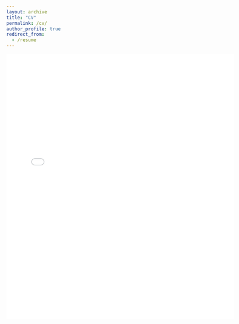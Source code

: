 ```yaml
---
layout: archive
title: "CV"
permalink: /cv/
author_profile: true
redirect_from:
  - /resume
---
```


<embed src="{{ site.baseurl }}/files/Yuhao_s_Resume.pdf" width="600" height="700" type='application/pdf'>

<!-- {% include base_path %}

Education
====== -->
<!-- * Ph.D in Version Control Theory, GitHub University, 2018 (expected) -->
<!-- * M.S. in Mechanical Engineering, University of Wisconsin-Madison, 2025 (expected)
* B.S. in Electromechanical Engineering, University of Macau, 2023 -->

<!-- Research experience
======
* July 2023 - July 2024: Design of planar bipedal robot STRIDE
  * Duties includes: Mechanical design and 3D printing. Embedded system programming for motor driving and sensors reading. Implementation of H-LIP based stepping controller and inverse kinematics based whole body control. 
  * Paper: 
  * Supervisor: Prof. Xiaobin Xiong

* June 2024 - Sept 2024: iWalker
  * Duties included: Implementation of Global position tracking H-LIP and the corresponding MPC controller for footstep planning. 
  * Paper:
  * Supervisor: Prof. Xiaobin Xiong, Prof. Chen Wang

* July 2024 - Sept 2024: Reference-steering with DDPC applied to PogoX
  * Duties included: Mathematical derivation of the reference-steering control framework. Implementation of slacked PEM-MPC formulation of DDPC in C++ which includes a self-written versatile codebase for formulating QP and convex MPC problems.   
  * Paper:
  * Supervisor: Prof. Xiaobin Xiong
   -->


<!-- Publications
======
  <ul>{% for post in site.publications reversed %}
    {% include archive-single-cv.html %}
  {% endfor %}</ul>
  

Skills
======
* Skill 1
* Skill 2
  * Sub-skill 2.1
  * Sub-skill 2.2
  * Sub-skill 2.3
* Skill 3 -->

<!-- Talks
======
  <ul>{% for post in site.talks reversed %}
    {% include archive-single-talk-cv.html  %}
  {% endfor %}</ul> -->
  
<!-- Teaching
======
  <ul>{% for post in site.teaching reversed %}
    {% include archive-single-cv.html %}
  {% endfor %}</ul> -->
  
<!-- Service and leadership
======
* Currently signed in to 43 different slack teams -->
